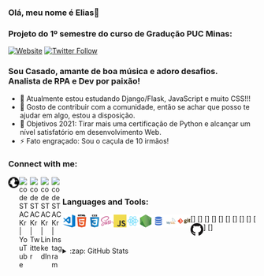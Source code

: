 ### Olá, meu nome é Elias👋
<!-- [1º Projeto][website]  -->

### Projeto do 1º semestre do curso de Gradução PUC Minas:
[![Website](https://img.shields.io/website?label=BUSINESS-CALCULATOR&style=for-the-badge&url=https://business-calculator-br.herokuapp.com/index.html)](https://business-calculator-br.herokuapp.com/index.html)
[![Twitter Follow](https://img.shields.io/twitter/follow/Rodrigues_3l14S?color=1DA1F2&logo=twitter&style=for-the-badge)](https://twitter.com/Rodrigues_3l14S)

### Sou Casado, amante de boa música e adoro desafios.<br> Analista de RPA e Dev por paixão!

- 🌱 Atualmente estou estudando Django/Flask, JavaScript e muito CSS!!!
- 👯 Gosto de contribuir com a comunidade, então se achar que posso te ajudar em algo, estou a disposição.
- 🥅 Objetivos 2021: Tirar mais uma certificação de Python e alcançar um nível satisfatório em desenvolvimento Web.
- ⚡ Fato engraçado: Sou o caçula de 10 irmãos!

<!-- ### Youtube Music Playing 🎧

[<img src="https://now-playing-codestackr.vercel.app/api/spotify-playing" alt="codeSTACKr Spotify Playing" width="350" />](https://open.spotify.com/user/swyqyimdc12jajde4vpwd2x1b) -->

### Connect with me:

[<img align="left" alt="codeSTACKr.com" width="22px" src="https://raw.githubusercontent.com/iconic/open-iconic/master/svg/globe.svg" />][website]
[<img align="left" alt="codeSTACKr | YouTube" width="22px" src="https://cdn.jsdelivr.net/npm/simple-icons@v3/icons/youtube.svg" />][youtube]
[<img align="left" alt="codeSTACKr | Twitter" width="22px" src="https://cdn.jsdelivr.net/npm/simple-icons@v3/icons/twitter.svg" />][twitter]
[<img align="left" alt="codeSTACKr | LinkedIn" width="22px" src="https://cdn.jsdelivr.net/npm/simple-icons@v3/icons/linkedin.svg" />][linkedin]
[<img align="left" alt="codeSTACKr | Instagram" width="22px" src="https://cdn.jsdelivr.net/npm/simple-icons@v3/icons/instagram.svg" />][instagram]

<br />

### Languages and Tools:

[<img align="left" alt="Visual Studio Code" width="26px" src="https://raw.githubusercontent.com/github/explore/80688e429a7d4ef2fca1e82350fe8e3517d3494d/topics/visual-studio-code/visual-studio-code.png" />]
[<img align="left" alt="HTML5" width="26px" src="https://raw.githubusercontent.com/github/explore/80688e429a7d4ef2fca1e82350fe8e3517d3494d/topics/html/html.png" />]
[<img align="left" alt="CSS3" width="26px" src="https://raw.githubusercontent.com/github/explore/80688e429a7d4ef2fca1e82350fe8e3517d3494d/topics/css/css.png" />]
[<img align="left" alt="Sass" width="26px" src="https://raw.githubusercontent.com/github/explore/80688e429a7d4ef2fca1e82350fe8e3517d3494d/topics/sass/sass.png" />]
[<img align="left" alt="JavaScript" width="26px" src="https://raw.githubusercontent.com/github/explore/80688e429a7d4ef2fca1e82350fe8e3517d3494d/topics/javascript/javascript.png" />]
[<img align="left" alt="React" width="26px" src="https://raw.githubusercontent.com/github/explore/80688e429a7d4ef2fca1e82350fe8e3517d3494d/topics/react/react.png" />]
[<img align="left" alt="Node.js" width="26px" src="https://raw.githubusercontent.com/github/explore/80688e429a7d4ef2fca1e82350fe8e3517d3494d/topics/nodejs/nodejs.png" />]
[<img align="left" alt="SQL" width="26px" src="https://raw.githubusercontent.com/github/explore/80688e429a7d4ef2fca1e82350fe8e3517d3494d/topics/sql/sql.png" />]
[<img align="left" alt="MySQL" width="26px" src="https://raw.githubusercontent.com/github/explore/80688e429a7d4ef2fca1e82350fe8e3517d3494d/topics/mysql/mysql.png" />]
[<img align="left" alt="Git" width="26px" src="https://raw.githubusercontent.com/github/explore/80688e429a7d4ef2fca1e82350fe8e3517d3494d/topics/git/git.png" />]
[<img align="left" alt="GitHub" width="26px" src="https://raw.githubusercontent.com/github/explore/78df643247d429f6cc873026c0622819ad797942/topics/github/github.png" />]
<br />
<br />

<details>
  <summary>:zap: GitHub Stats</summary>
  <img align="left" alt="eliasantoniorodrigues1 GitHub Stats" src="https://github-readme-stats.vercel.app/api?username=eliasantoniorodrigues1&&show_icons=true&title_color=ffffff&icon_color=bb2acf&text_color=daf7dc&bg_color=151515"/>
</details>

[website]: https://business-calculator-br.herokuapp.com/index.html
<!-- [course]: http://vsCodeHero.com -->
[twitter]: https://twitter.com/Rodrigues_3l14S
[youtube]: https://www.youtube.com/channel/UCN5JO2QpSV2O1h3aRo8FTNQ
[instagram]: https://www.instagram.com/elias.rodrigues1/
[linkedin]: https://www.linkedin.com/in/elias-antonio-rodrigues-525b5933/

